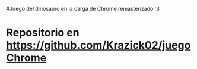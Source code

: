 #Juego del dinosauro en la carga de Chrome remasterizado :3

# Repositorio en https://github.com/Krazick02/juegoChrome